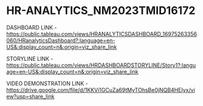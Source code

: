 # HR-ANALYTICS_NM2023TMID16172

DASHBOARD LINK - https://public.tableau.com/views/HRANALYTICSDASHBOARD_16975263356060/HRanalyticsDashboard?:language=en-US&:display_count=n&:origin=viz_share_link

STORYLINE LINK -  https://public.tableau.com/views/HRDASHBOARDSTORYLINE/Story1?:language=en-US&:display_count=n&:origin=viz_share_link

VIDEO DEMONSTRATION LINK - https://drive.google.com/file/d/1KKVi1GCuZa69tMyTOhsBe0jNQB4HEIyx/view?usp=share_link
